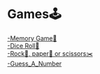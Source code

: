 # Games🕹️

[-Memory Game🧠](https://github.com/LyudmilLilov/Games/tree/main/Memory_Game)<br>
[-Dice Roll🎲](https://github.com/LyudmilLilov/Games/tree/main/Dice%20Roll)<br>
[-Rock🗿, paper📜 or scissors✂️](https://github.com/LyudmilLilov/Games/tree/main/Rock_Paper_Scissors)<br>
[-Guess_A_Number](https://github.com/LyudmilLilov/Games/tree/main/Guess_A_Number)<br>
